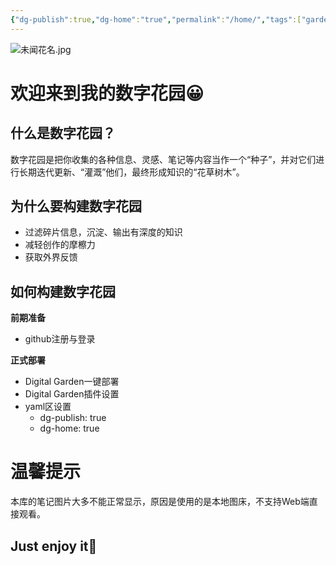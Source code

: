 ```yaml
---
{"dg-publish":true,"dg-home":"true","permalink":"/home/","tags":["gardenEntry"],"dgPassFrontmatter":true}
---
```


![未闻花名.jpg](https://images4.alphacoders.com/730/730780.jpg)
# 欢迎来到我的数字花园😀

## 什么是数字花园？
数字花园是把你收集的各种信息、灵感、笔记等内容当作一个“种子”，并对它们进行长期迭代更新、“灌溉”他们，最终形成知识的“花草树木”。

## 为什么要构建数字花园
* 过滤碎片信息，沉淀、输出有深度的知识
* 减轻创作的摩檫力
* 获取外界反馈

## 如何构建数字花园
**前期准备**
* github注册与登录

**正式部署**
* Digital Garden一键部署
* Digital Garden插件设置
* yaml区设置
	* dg-publish: true
	* dg-home: true


# 温馨提示
本库的笔记图片大多不能正常显示，原因是使用的是本地图床，不支持Web端直接观看。

## Just enjoy it🙂

